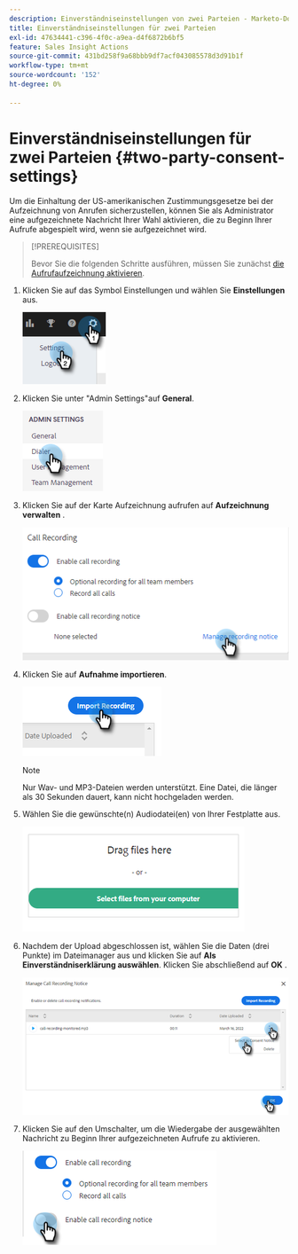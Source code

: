 ```yaml
---
description: Einverständniseinstellungen von zwei Parteien - Marketo-Dokumente - Produktdokumentation
title: Einverständniseinstellungen für zwei Parteien
exl-id: 47634441-c396-4f0c-a9ea-d4f6872b6bf5
feature: Sales Insight Actions
source-git-commit: 431bd258f9a68bbb9df7acf043085578d3d91b1f
workflow-type: tm+mt
source-wordcount: '152'
ht-degree: 0%

---
```


# Einverständniseinstellungen für zwei Parteien {#two-party-consent-settings}

Um die Einhaltung der US-amerikanischen Zustimmungsgesetze bei der Aufzeichnung von Anrufen sicherzustellen, können Sie als Administrator eine aufgezeichnete Nachricht Ihrer Wahl aktivieren, die zu Beginn Ihrer Aufrufe abgespielt wird, wenn sie aufgezeichnet wird.

>[!PREREQUISITES]
>
>Bevor Sie die folgenden Schritte ausführen, müssen Sie zunächst [die Aufrufaufzeichnung aktivieren](/help/marketo/product-docs/marketo-sales-insight/actions/phone/enable-call-recording.md).

1. Klicken Sie auf das Symbol Einstellungen und wählen Sie **Einstellungen** aus.

   ![](assets/two-party-consent-settings-1.png)

1. Klicken Sie unter &quot;Admin Settings&quot;auf **General**.

   ![](assets/two-party-consent-settings-2.png)

1. Klicken Sie auf der Karte Aufzeichnung aufrufen auf **Aufzeichnung verwalten** .

   ![](assets/two-party-consent-settings-3.png)

1. Klicken Sie auf **Aufnahme importieren**.

   ![](assets/two-party-consent-settings-4.png)

   >[!NOTE]
   >
   >Nur Wav- und MP3-Dateien werden unterstützt. Eine Datei, die länger als 30 Sekunden dauert, kann nicht hochgeladen werden.

1. Wählen Sie die gewünschte(n) Audiodatei(en) von Ihrer Festplatte aus.

   ![](assets/two-party-consent-settings-5.png)

1. Nachdem der Upload abgeschlossen ist, wählen Sie die Daten (drei Punkte) im Dateimanager aus und klicken Sie auf **Als Einverständniserklärung auswählen**. Klicken Sie abschließend auf **OK** .

   ![](assets/two-party-consent-settings-6.png)

1. Klicken Sie auf den Umschalter, um die Wiedergabe der ausgewählten Nachricht zu Beginn Ihrer aufgezeichneten Aufrufe zu aktivieren.

   ![](assets/two-party-consent-settings-7.png)
